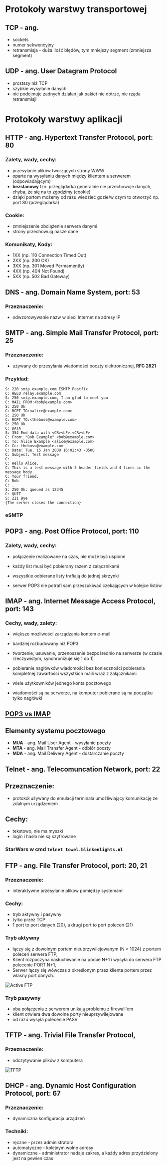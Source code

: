 # Protokoły warstwy transportowej
## TCP - ang.
- sockets
- numer sekwencyjny
- retransmisja - duża ilość błędów, tym mniejszy segment (zmniejsza segment)
## UDP - ang. User Datagram Protocol
- prostszy niż TCP
- szybkie wysyłanie danych
- nie podejmuje żadnych działań jak pakiet nie dotrze, nie rząda retransmisji

# Protokoły warstwy aplikacji
## HTTP - ang. Hypertext Transfer Protocol, port: 80
### Zalety, wady, cechy:
- przesyłanie plików tworzących strony WWW
- oparte na wysyłaniu danych między klientem a serwerem (odpowiadającym)
- **bezstanowy** tzn. przeglądarka generalnie nie przechowuje danych, chyba, że się na to zgodzimy (cookie)
- dzięki portom możemy od razu wiedzieć gdzie/w czym to otworzyć np. port 80 (przeglądarka)
### Cookie:
- zmniejszenie obciążenie serwera danymi
- strony przechowują nasze dane
### Komunikaty, Kody:
- 1XX (np. 110 Connection Timed Out)
- 2XX (np. 200 OK)
- 3XX (np. 301 Moved Permamently)
- 4XX (np. 404 Not Found)
- 5XX (np. 502 Bad Gateway)

## DNS - ang. Domain Name System, port: 53
### Przeznaczenie:
- odwzorowywanie nazw w sieci Internet na adresy IP

## SMTP - ang. Simple Mail Transfer Protocol, port: 25
### Przeznaczenie:
- używany do przesyłania wiadomości poczty elektronicznej, **RFC 2821**

### Przykład:
    S: 220 smtp.example.com ESMTP Postfix
    C: HELO relay.example.com
    S: 250 smtp.example.com, I am glad to meet you
    C: MAIL FROM:<bob@example.com>
    S: 250 Ok
    C: RCPT TO:<alice@example.com>
    S: 250 Ok
    C: RCPT TO:<theboss@example.com>
    S: 250 Ok
    C: DATA
    S: 354 End data with <CR><LF>.<CR><LF>
    C: From: "Bob Example" <bob@example.com>
    C: To: Alice Example <alice@example.com>
    C: Cc: theboss@example.com
    C: Date: Tue, 15 Jan 2008 16:02:43 -0500
    C: Subject: Test message
    C:
    C: Hello Alice.
    C: This is a test message with 5 header fields and 4 lines in the message body.
    C: Your friend,
    C: Bob
    C: .
    S: 250 Ok: queued as 12345
    C: QUIT
    S: 221 Bye
    {The server closes the connection}
### eSMTP

## POP3 - ang. Post Office Protocol, port: 110

### Zalety, wady, cechy: 

- połączenie realizowane na czas, nie może być uśpione

- każdy list musi być pobierany razem z załącznikami

- wszystkie odbierane listy trafiają do jednej skrzynki

- serwer POP3 nie potrafi sam przeszukiwać czekających w kolejce listów

## IMAP - ang. Internet Message Access Protocol, port: 143

### Cechy, wady, zalety:

- większe możliwości zarządzania kontem e-mail

- bardziej rozbudowany niż POP3

- tworzenie, usuwanie, przenoszenie bezpośrednio na serwerze (w czasie rzeczywistym, synchronizuje się 1 do 1)

- pobieranie nagłówków wiadomości bez konieczności pobierania kompletnej zawartości wszystkich maili wraz z załącznikami

- wiele użytkowników jednego konta pocztowego

- wiadomości są na serwerze, na komputer pobierane są na początku tylko nagłówki

## [POP3 vs IMAP](https://www.youtube.com/watch?v=TnDAwKu1OfQ "YouTube")

## Elementy systemu pocztowego

- **MUA** - ang. Mail User Agent - wysyłanie poczty 
- **MTA** - ang. Mail Transfer Agent - odbiór poczty
- **MDA** - ang. Mail Delivery Agent - dostarczanie poczty

## Telnet - ang. Telecomuncation Network, port: 22

## Przeznaczenie:

- protokół używany do emulacji terminala umożliwiający komunikację ze zdalnym urządzeniem

## Cechy:

- tekstowo, nie ma myszki
- login i hasło nie są szyfrowane

### StarWars w cmd `telnet towel.blinkenlights.nl`

## FTP - ang. File Transfer Protocol, port: 20, 21

### Przeznaczenie:

- interaktywne przesyłanie plików pomiędzy systemami

### Cechy:

- tryb aktywny i pasywny
- tylko przez TCP
- 1 port to port danych (20), a drugi port to port poleceń (21)

### Tryb aktywny

- łączy się z dowolnym portem nieuprzywilejowanym (N > 1024) z portem poleceń serwera FTP,
- Klient rozpoczyna nasłuchiwanie na porcie N+1 i wysyła do serwera FTP polecenie PORT N+1,
- Serwer łączy się wówczas z określonym przez klienta portem przez własny port danych.

![Active FTP](img/aktywny_ftp.png)

### Tryb pasywny

- oba połączenia z serwerem unikają problemu z firewall'em
- klient otwiera dwa dowolne porty nieuprzywilejowane
- od razu wysyła polecenie PASV

## TFTP - ang. Trivial File Transfer Protocol, 

### Przeznaczenie:

- odczytywanie plików z komputera

![TFTP](img/tftp.png)

## DHCP - ang. Dynamic Host Configuration Protocol, port: 67

### Przeznaczenie:

- dynamiczna konfiguracja urządzeń

### Techniki:

- ręczne - przez administratora
- automatyczne - kolejnym wolne adresy
- dynamiczne - administrator nadaje zakres, a każdy adres przydzielony jest na pewien czas